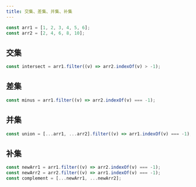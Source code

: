 ```yaml
---
title: 交集、差集、并集、补集
---
```


```js
const arr1 = [1, 2, 3, 4, 5, 6];
const arr2 = [2, 4, 6, 8, 10];
```

## 交集

```js
const intersect = arr1.filter((v) => arr2.indexOf(v) > -1);
```

## 差集

```js
const minus = arr1.filter((v) => arr2.indexOf(v) === -1);
```

## 并集

```js
const union = [...arr1, ...arr2].filter((v) => arr1.indexOf(v) === -1);
```

## 补集

```js
const newArr1 = arr1.filter((v) => arr2.indexOf(v) === -1);
const newArr2 = arr2.filter((v) => arr1.indexOf(v) === -1);
const complement = [...newArr1, ...newArr2];
```

